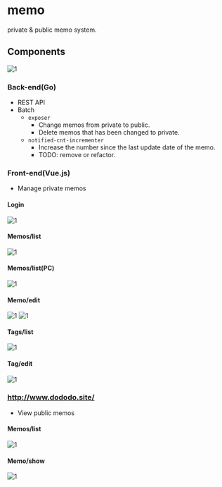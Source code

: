 # memo
private & public memo system.


## Components
![1](/doc/arc.svg)

### Back-end(Go)
- REST API
- Batch
    - `exposer`
        - Change memos from private to public.
        - Delete memos that has been changed to private.
    - `notified-cnt-incrementer`
        - Increase the number since the last update date of the memo.
        - TODO: remove or refactor.

### Front-end(Vue.js)
- Manage private memos

#### Login
![1](/doc/screenshot/login_by_smartphone_new.png)

#### Memos/list
![1](/doc/screenshot/memos_by_smartphone_new.png)

#### Memos/list(PC)
![1](/doc/screenshot/memos_by_pc_new.png)

#### Memo/edit
![1](/doc/screenshot/memo_edit_by_smartphone_new_1.png)
![1](/doc/screenshot/memo_edit_by_smartphone_new_2.png)

#### Tags/list
![1](/doc/screenshot/tags_by_smartphone_new.png)

#### Tag/edit
![1](/doc/screenshot/tag_edit_by_smartphone_new.png)

### http://www.dododo.site/
- View public memos

#### Memos/list
![1](/doc/screenshot/public_memos_by_smartphone.png)

#### Memo/show
![1](/doc/screenshot/public_memo_by_smartphone.png)
